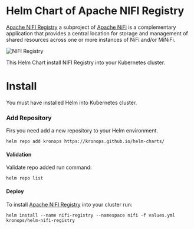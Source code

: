 # Helm Chart of Apache NIFI Registry

[Apache NIFI Registry](https://nifi.apache.org/registry.html) a subproject of [Apache NiFi](https://nifi.apache.org) is a complementary application that provides a central location for storage and management of shared resources across one or more instances of NiFi and/or MiNiFi.

![](https://nifi.apache.org/assets/images/registry-logo.png?raw=true "NIFI Registry")

This Helm Chart install NIFI Registry into your Kubernetes cluster.

# Install

You must have installed Helm into Kubernetes cluster.


### Add Repository

Firs you need add a new repository to your Helm environment.

```
helm repo add kronops https://kronops.github.io/helm-charts/
```

#### Validation

Validate repo added run command:

```
helm repo list
```

#### Deploy

To install [Apache NIFI Registry](https://nifi.apache.org/registry.html) into your cluster run:

```
helm install --name nifi-registry --namespace nifi -f values.yml kronops/helm-nifi-registry
```
